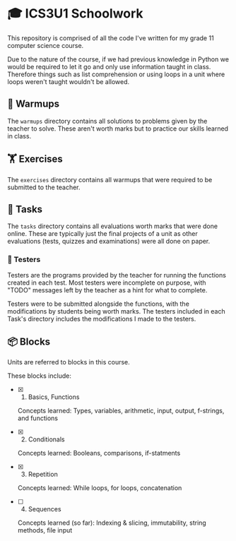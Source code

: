 # 🎓 ICS3U1 Schoolwork

This repository is comprised of all the code I've written for my grade 11 computer science course.

Due to the nature of the course, if we had previous knowledge in Python we would be required to let it go and only use information taught in class. Therefore things such as list comprehension or using loops in a unit where loops weren't taught wouldn't be allowed.

## 💪 Warmups

The `warmups` directory contains all solutions to problems given by the teacher to solve. These aren't worth marks but to practice our skills learned in class.

## 🏋️ Exercises

The `exercises` directory contains all warmups that were required to be submitted to the teacher.

## 📜 Tasks

The `tasks` directory contains all evaluations worth marks that were done online. These are typically just the final projects of a unit as other evaluations (tests, quizzes and examinations) were all done on paper.

### 🧪 Testers

Testers are the programs provided by the teacher for running the functions created in each test. Most testers were incomplete on purpose, with "TODO" messages left by the teacher as a hint for what to complete.

Testers were to be submitted alongside the functions, with the modifications by students being worth marks. The testers included in each Task's directory includes the modifications I made to the testers.

## 📦 Blocks

Units are referred to blocks in this course.

These blocks include:
- [x] 1. Basics, Functions

    Concepts learned: Types, variables, arithmetic, input, output, f-strings, and functions

- [x] 2. Conditionals

    Concepts learned: Booleans, comparisons, if-statments

- [x] 3. Repetition

    Concepts learned: While loops, for loops, concatenation

- [ ] 4. Sequences

    Concepts learned (so far): Indexing & slicing, immutability, string methods, file input